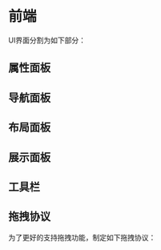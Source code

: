 # 前端  

UI界面分割为如下部分：  

## 属性面板

## 导航面板

## 布局面板

## 展示面板

## 工具栏

## 拖拽协议  
为了更好的支持拖拽功能，制定如下拖拽协议：  
